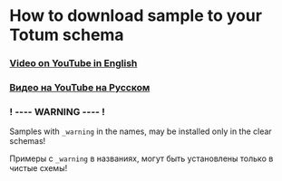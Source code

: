 # How to download sample to your Totum schema

### [Video on YouTube in English](https://youtu.be/C4vh3-LM5YA)

### [Видео на YouTube на Русском](https://youtu.be/UA7j28Ht5u4)

### ! ---- WARNING ---- !

Samples with `_warning` in the names, may be installed only in the clear schemas!

Примеры с `_warning` в названиях, могут быть установлены только в чистые схемы!
